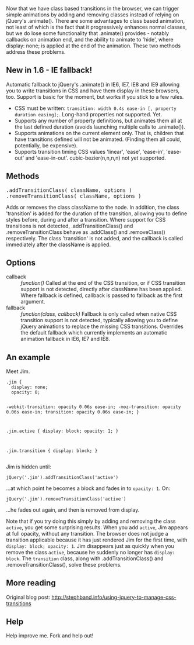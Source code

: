 <p>Now that we have class based transitions in the browser, we can trigger simple animations by adding and removing classes instead of relying on jQuery's .animate().
There are some advantages to class based animation, not least of which is the fact that it progressively enhances normal classes, but we do lose some functionality that .animate() provides - notably callbacks on animation end, and the ability to animate to 'hide', where display: none; is applied at the end of the animation.
These two methods address these problems.</p>

<h2>New in 1.6 - IE fallback!</h2>
<p>Automatic fallback to jQuery's .animate() in IE6, IE7, IE8 and IE9 allowing you to write transitions in CSS and have them display in these browsers, too. Support is basic for the moment, but works if you stick to a few rules.</p>
<ul>
<li>CSS must be written: <code>transition: width 0.4s ease-in [, property duration easing];</code>. Long-hand properties not supported. Yet.</li>
<li>Supports any number of property definitions, but animates them all at the last defined duration (avoids launching multiple calls to .animate()).</li>
<li>Supports animations on the current element only. That is, children that have transitions defined will not be animated. (Finding them all could, potentially, be expensive).</li>
<li>Supports transition timing CSS values 'linear', 'ease', 'ease-in', 'ease-out' and 'ease-in-out'. cubic-bezier(n,n,n,n) not yet supported.</li>
</ul>

<h2>Methods</h2>
<pre>.addTransitionClass( className, options )
.removeTransitionClass( className, options )</pre>

<p>Adds or removes the class className to the node. In addition, the class 'transition' is added for the duration of the transition, allowing you to define styles before, during and after a transition.
Where support for CSS transitions is not detected, .addTransitionClass() and .removeTransitionClass behave as .addClass() and .removeClass() respectively.
The class 'transition' is not added, and the callback is called immediately after the className is applied.</p>

<h2>Options</h2>
<dl>
	<dt>callback</dt><dd><i>function()</i> Called at the end of the CSS transition, or if CSS transition support is not detected, directly after className has been applied. Where fallback is defined, callback is passed to fallback as the first argument.<dd>
	<dt>fallback</dt><dd><i>function(class, callback)</i> Fallback is only called when native CSS transition support is not detected, typically allowing you to define jQuery animations to replace the missing CSS transitions. Overrides the default fallback which currently implements an automatic animation fallback in IE6, IE7 and IE8.<dd>
</dl>

<h2>An example</h2>
<p>Meet Jim.</p>
<pre><code>.jim {
  display: none;
  opacity: 0;
  
  -webkit-transition: opacity 0.06s ease-in;
     -moz-transition: opacity 0.06s ease-in;
          transition: opacity 0.06s ease-in;
}

.jim.active {
  display: block;
  opacity: 1;
}

.jim.transition {
  display: block;
}</code></pre>
<p>Jim is hidden until:</p>
<pre><code>jQuery('.jim').addTransitionClass('active')</code></pre>
<p>...at which point he becomes a block and fades in to <code>opacity: 1</code>. On:</p>
<pre><code>jQuery('.jim').removeTransitionClass('active')</code></pre>
<p>...he fades out again, and then is removed from display.</p>
<p>Note that if you try doing this simply by adding and removing the class <code>active</code>, you get some surprising results. When you add <code>active</code>, Jim appears at full opacity, without any transition. The browser does not judge a transition applicable because it has just rendered Jim for the first time, with <code>display: block; opacity: 1</code>. Jim disappears just as quickly when you remove the class <code>active</code>, because he suddenly no longer has <code>display: block</code>. The <code>transition</code> class, along with .addTransitionClass() and .removeTransitionClass(), solve these problems.</p>

<h2>More reading</h2>
<p>Original blog post: <a href="http://stephband.info/using-jquery-to-manage-css-transitions">http://stephband.info/using-jquery-to-manage-css-transitions</a></p>

<h2>Help</h2>
<p>Help improve me. Fork and help out!</p>